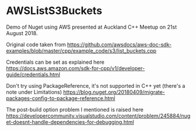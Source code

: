 # AWSListS3Buckets

Demo of Nuget using AWS presented at Auckland C++ Meetup on 21st August 2018.

Original code taken from https://github.com/awsdocs/aws-doc-sdk-examples/blob/master/cpp/example_code/s3/list_buckets.cpp

Credentials can be set as explained here https://docs.aws.amazon.com/sdk-for-cpp/v1/developer-guide/credentials.html

Don't try using PackageReference, it's not supported in C++ yet (there's a note under Limitations)
https://blog.nuget.org/20180409/migrate-packages-config-to-package-reference.html

The post-build option problem I mentioned is raised here
https://developercommunity.visualstudio.com/content/problem/245884/nuget-doesnt-handle-dependencies-for-debugging.html
